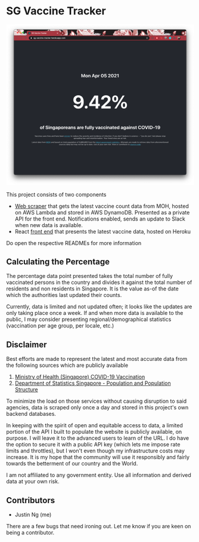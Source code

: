 # SG Vaccine Tracker

![Demo](/client/public/demo.png)

This project consists of two components

- [Web scraper](api/) that gets the latest vaccine count data from MOH, hosted on AWS Lambda and stored in AWS DynamoDB. Presented as a private API for the front end. Notifications enabled, sends an update to Slack when new data is available.
- React [front end](client/) that presents the latest vaccine data, hosted on Heroku

Do open the respective READMEs for more information

## Calculating the Percentage

The percentage data point presented takes the total number of fully vaccinated persons in the country and divides it against the total number of residents and non residents in Singapore. It is the value as-of the date which the authorities last updated their counts.

Currently, data is limited and not updated often; it looks like the updates are only taking place once a week. If and when more data is available to the public, I may consider presenting regional/demographical statistics (vaccination per age group, per locale, etc.)

## Disclaimer

Best efforts are made to represent the latest and most accurate data from the following sources which are publicly available

1. [Ministry of Health (Singapore) COVID-19 Vaccination](https://www.moh.gov.sg/covid-19/vaccination)
2. [Department of Statistics Singapore - Population and Population Structure](https://www.singstat.gov.sg/find-data/search-by-theme/population/population-and-population-structure/latest-data)

To minimize the load on those services without causing disruption to said agencies, data is scraped only once a day and stored in this project's own backend databases.

In keeping with the spirit of open and equitable access to data, a limited portion of the API I built to populate the website is publicly available, on purpose. I will leave it to the advanced users to learn of the URL. I do have the option to secure it with a public API key (which lets me impose rate limits and throttles), but I won't even though my infrastructure costs may increase. It is my hope that the community will use it responsibly and fairly towards the betterment of our country and the World.

I am not affiliated to any government entity. Use all information and derived data at your own risk.

## Contributors

- Justin Ng (me)

There are a few bugs that need ironing out. Let me know if you are keen on being a contributor.
